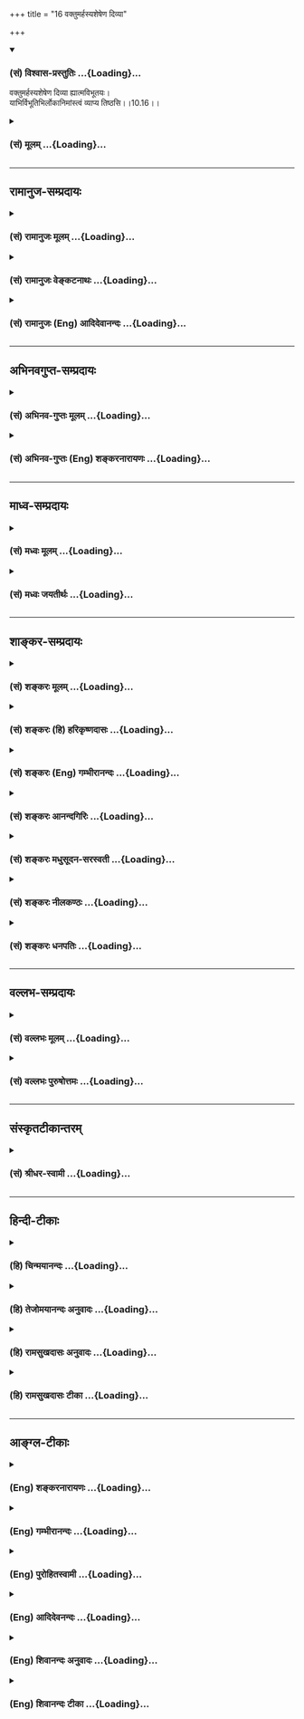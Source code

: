 +++
title = "16 वक्तुमर्हस्यशेषेण दिव्या"

+++
<div class="js_include" newlevelforh1="3" title="(सं) विश्वास-प्रस्तुतिः" unfilled url="/purANam/mahAbhAratam/06-bhIShma-parva/02-bhagavad-gItA-parva/saMskRtam/vishvAsa-prastutiH/10_vibhUti-vistAra-yoga/16_vaktumarhasyasheS.md">
<details open><summary><h3>(सं) विश्वास-प्रस्तुतिः ...{Loading}...</h3></summary>

वक्तुमर्हस्यशेषेण दिव्या ह्यात्मविभूतयः।  
याभिर्विभूतिभिर्लोकानिमांस्त्वं व्याप्य तिष्ठसि।।10.16।।
</details>
</div>
<div class="js_include collapsed" newlevelforh1="3" title="(सं) मूलम्" unfilled url="/purANam/mahAbhAratam/06-bhIShma-parva/02-bhagavad-gItA-parva/saMskRtam/mUlam/10_vibhUti-vistAra-yoga/16_vaktumarhasyasheS.md">
<details><summary><h3>(सं) मूलम् ...{Loading}...</h3></summary>

वक्तुमर्हस्यशेषेण दिव्या ह्यात्मविभूतयः।  
याभिर्विभूतिभिर्लोकानिमांस्त्वं व्याप्य तिष्ठसि।।10.16।।
</details>
</div>


_________________
## रामानुज-सम्प्रदायः
<div class="js_include collapsed" newlevelforh1="3" title="(सं) रामानुजः मूलम्" unfilled url="/purANam/mahAbhAratam/06-bhIShma-parva/02-bhagavad-gItA-parva/saMskRtam/rAmAnujaH/mUlam/10_vibhUti-vistAra-yoga/16_vaktumarhasyasheS.md">
<details><summary><h3>(सं) रामानुजः मूलम् ...{Loading}...</h3></summary>

।।10.16।। दिव्याः त्वदसाधारण्यो **विभूतयो** याः ताः त्वम् एव **अशेषण
वक्तुम् अर्हसि** त्वम् एव व्यञ्जय इत्यर्थः। **याभिः** अनन्ताभिः
**विभूतिभिः यैः** नियमनविशेषैः युक्त **इमान् लोकान्** त्वं नियन्तृत्वेन
**व्याप्य तिष्ठसि। किमर्थं तत्प्रकाशनम् इति अपेक्षायाम् आह --**

</details>
</div>
<div class="js_include collapsed" newlevelforh1="3" title="(सं) रामानुजः वेङ्कटनाथः" unfilled url="/purANam/mahAbhAratam/06-bhIShma-parva/02-bhagavad-gItA-parva/saMskRtam/rAmAnujaH/venkaTanAthaH/10_vibhUti-vistAra-yoga/16_vaktumarhasyasheS.md">
<details><summary><h3>(सं) रामानुजः वेङ्कटनाथः ...{Loading}...</h3></summary>

  
  
।।10.16।। आत्मशब्दोऽन्यविभूतित्वव्युदासार्थ इत्याह -- त्वदसाधारण्य
इति। विभूतयः इति प्रथमान्तत्वेनवक्तुमर्हसि इत्यनेन अन्वयायोगात् --
विभूतयो या इति यच्छब्दाध्याहारः। यतो दिव्याः; अतोऽवश्यवक्तव्याः अतस्ता
वक्तुमर्हसीति वाक्यावृत्तिज्ञापनार्थः। अर्हसि इति योग्यत्वनिर्देशेन
तत्प्रार्थनं विवक्षितम्। ईश्वरेणाप्यशेषेण वक्तुं अर्जुनेन च
श्रोतुमशक्यत्वाद्वचनतः प्रसादतश्च प्रकाशमात्रमिह प्रार्थ्यतेन हि ते
भगवन् व्यक्तिम् \[10।14\] इति हि पूर्वमुक्तमित्यभिप्रायेणाहत्वमेव
व्यञ्जयेत्यर्थ इति। बहुवचनासङ्कोचात्अशेषेण इति निर्देशाच्च आनन्त्यमिह
विवक्षितम्। नास्त्यन्तो विस्तरस्य \[10।19\]
इत्याद्युत्तरवशाच्चेत्यभिप्रायेण -- अनन्ताभिरित्युक्तम्। विपूर्वो भवतिः
भावप्रत्ययान्तो नियमनवाचीत्युक्तम्। नचात्रार्थान्तरं घटते;
नियन्तव्यसामानाधिकरण्याद्यभावादित्यभिप्रायेणयैर्नियमनविशेषैरित्युक्तम्।
प्रभूतनियमनविषये कौतुकातिरेकद्योतनाय विशेषशब्दः। तृतीयाया इह
करणाद्यर्थत्वायोगादित्थम्भूतलक्षणार्थत्वं विवक्षितमित्यभिप्रायेणयुक्त
इत्युक्तम्। अत्र विभूतिशब्दस्य नियन्तव्यपरत्वेऽश्वत्थादीनां न
लोकव्याप्तिकारणत्वं; नच तद्विशिष्टस्य; तैः सह वा तदितरव्याप्तिः नच
व्याप्तौ नियन्तव्यानामित्थम्भूतलक्षणत्वं; नैरर्थक्यात् नियमनविशेषाणां तु
श्रुत्यनुसारादाकाशादिव्याप्तिव्यवच्छेदार्थत्वाच्च
तदुपपत्तिरित्यभिप्रायेणाह -- नियन्तृत्वेन व्याप्येति। अन्तः प्रविष्टः
शास्ता जनानाम् \[यजु.सं.3।10\] अन्तरो यमयति \[बृ.उ.3।7।323शत.14।5।30\]
अन्तर्याम्यमृतः \[बृ.उ.3।7।323\] इत्यादिभिः श्रूयते। व्याप्य तिष्ठसि
इत्यनेन व्याप्य नारायणः स्थितः \[म.ना.9।5\] इति श्रुतिः स्मारिता।  
  

</details>
</div>
<div class="js_include collapsed" newlevelforh1="3" title="(सं) रामानुजः (Eng) आदिदेवानन्दः" unfilled url="/purANam/mahAbhAratam/06-bhIShma-parva/02-bhagavad-gItA-parva/saMskRtam/rAmAnujaH/english/AdidevAnandaH/10_vibhUti-vistAra-yoga/16_vaktumarhasyasheS.md">
<details><summary><h3>(सं) रामानुजः (Eng) आदिदेवानन्दः ...{Loading}...</h3></summary>

10.16 Whatever manifestations there be that are divine, unie to Yourself
- You alone are capable of describing them without exception. 'You
reveal them Yourself' is the meaning. With these innumerable Vibhutis,
these instances of your manifestation indicating Your will to rule, You
abide, pervading all these worlds as their controller. What is the need
for such description; The answer follows:

</details>
</div>


_________________
## अभिनवगुप्त-सम्प्रदायः
<div class="js_include collapsed" newlevelforh1="3" title="(सं) अभिनव-गुप्तः मूलम्" unfilled url="/purANam/mahAbhAratam/06-bhIShma-parva/02-bhagavad-gItA-parva/saMskRtam/abhinava-guptaH/mUlam/10_vibhUti-vistAra-yoga/16_vaktumarhasyasheS.md">
<details><summary><h3>(सं) अभिनव-गुप्तः मूलम् ...{Loading}...</h3></summary>

।।10.16।। No commentary.  
  

</details>
</div>
<div class="js_include collapsed" newlevelforh1="3" title="(सं) अभिनव-गुप्तः (Eng) शङ्करनारायणः" unfilled url="/purANam/mahAbhAratam/06-bhIShma-parva/02-bhagavad-gItA-parva/saMskRtam/abhinava-guptaH/english/shankaranArAyaNaH/10_vibhUti-vistAra-yoga/16_vaktumarhasyasheS.md">
<details><summary><h3>(सं) अभिनव-गुप्तः (Eng) शङ्करनारायणः ...{Loading}...</h3></summary>

10.16 Sri Abhinavagupta did not comment upon this sloka.

</details>
</div>


_________________
## माध्व-सम्प्रदायः
<div class="js_include collapsed" newlevelforh1="3" title="(सं) मध्वः मूलम्" unfilled url="/purANam/mahAbhAratam/06-bhIShma-parva/02-bhagavad-gItA-parva/saMskRtam/madhvaH/mUlam/10_vibhUti-vistAra-yoga/16_vaktumarhasyasheS.md">
<details><summary><h3>(सं) मध्वः मूलम् ...{Loading}...</h3></summary>

।।10.16।। विभूतयो विविधभूतयः।

</details>
</div>
<div class="js_include collapsed" newlevelforh1="3" title="(सं) मध्वः जयतीर्थः" unfilled url="/purANam/mahAbhAratam/06-bhIShma-parva/02-bhagavad-gItA-parva/saMskRtam/madhvaH/jayatIrthaH/10_vibhUti-vistAra-yoga/16_vaktumarhasyasheS.md">
<details><summary><h3>(सं) मध्वः जयतीर्थः ...{Loading}...</h3></summary>

।।10.16।। विभूतय ऐश्वर्याणि पृष्टानि नानारूपाणि वक्ष्यन्ते। किं केन
सङ्गतं इत्यत आह -- **विभूतय** इति। विविधभूतयो नानाभूतानि रूपाणि।

</details>
</div>


_________________
## शाङ्कर-सम्प्रदायः
<div class="js_include collapsed" newlevelforh1="3" title="(सं) शङ्करः मूलम्" unfilled url="/purANam/mahAbhAratam/06-bhIShma-parva/02-bhagavad-gItA-parva/saMskRtam/shankaraH/mUlam/10_vibhUti-vistAra-yoga/16_vaktumarhasyasheS.md">
<details><summary><h3>(सं) शङ्करः मूलम् ...{Loading}...</h3></summary>

।।10.16।। --,**वक्तुं** कथयितुम् **अर्हसि अशेषेण। दिव्याः हि
आत्मविभूतयः।** आत्मनो विभूतयो याः ताः वक्तुम् अर्हसि। **याभिः
विभूतिभिः** आत्मनो माहात्म्यविस्तरैः **इमान् लोकान् त्वं व्याप्य
तिष्ठसि**।।

</details>
</div>
<div class="js_include collapsed" newlevelforh1="3" title="(सं) शङ्करः (हि) हरिकृष्णदासः" unfilled url="/purANam/mahAbhAratam/06-bhIShma-parva/02-bhagavad-gItA-parva/saMskRtam/shankaraH/hindI/harikRShNadAsaH/10_vibhUti-vistAra-yoga/16_vaktumarhasyasheS.md">
<details><summary><h3>(सं) शङ्करः (हि) हरिकृष्णदासः ...{Loading}...</h3></summary>

।।10.16।। अपनी दिव्य विभूतियोंका पूर्णतया वर्णन करनेमें ( आप ही ) समर्थ
हैं -- आपकी जो विभूतियाँ हैं; जिन विभूतियोंसे अर्थात् अपने माहात्म्यके
विरतारसे आप इन सारे लोकोंको व्याप्त करके स्थित हो रहे हैं; उन्हें
कहनेमें आप ही समर्थ हैं।

</details>
</div>
<div class="js_include collapsed" newlevelforh1="3" title="(सं) शङ्करः (Eng) गम्भीरानन्दः" unfilled url="/purANam/mahAbhAratam/06-bhIShma-parva/02-bhagavad-gItA-parva/saMskRtam/shankaraH/english/gambhIrAnandaH/10_vibhUti-vistAra-yoga/16_vaktumarhasyasheS.md">
<details><summary><h3>(सं) शङ्करः (Eng) गम्भीरानन्दः ...{Loading}...</h3></summary>

10.16 Arhasi, be pleased; vaktum, to speak; asesena, in full;
atmavibhutayah, of Your own manifestations; divyah hi, which are indeed
divine; yabhih, through which; vibhutibhih, manifestations,
manifestations of Your glory; tisthasi, You exist; vyapya, pervading;
iman, these; lokan, worlds.

</details>
</div>
<div class="js_include collapsed" newlevelforh1="3" title="(सं) शङ्करः आनन्दगिरिः" unfilled url="/purANam/mahAbhAratam/06-bhIShma-parva/02-bhagavad-gItA-parva/saMskRtam/shankaraH/AnandagiriH/10_vibhUti-vistAra-yoga/16_vaktumarhasyasheS.md">
<details><summary><h3>(सं) शङ्करः आनन्दगिरिः ...{Loading}...</h3></summary>

।।10.16।। यस्मादस्मादृशामगोचरस्तवात्मा जिज्ञासितश्च। तस्मात्त्वयैव
तद्रूपं वक्तव्यमित्याह -- **वक्तुमिति।** दिव्यत्वमप्राकृतत्वम्।
संप्रत्यन्वयमन्वाचष्टे -- **आत्मन इति।** वक्तव्या विभूतीर्विशिनष्टि --
**याभिरिति।** यद्द्वारा लोकान्पूरयित्वा वर्तसे ता विभूतीरशेषेण
वक्तुमर्हसीत्यर्थः।

</details>
</div>
<div class="js_include collapsed" newlevelforh1="3" title="(सं) शङ्करः मधुसूदन-सरस्वती" unfilled url="/purANam/mahAbhAratam/06-bhIShma-parva/02-bhagavad-gItA-parva/saMskRtam/shankaraH/madhusUdana-sarasvatI/10_vibhUti-vistAra-yoga/16_vaktumarhasyasheS.md">
<details><summary><h3>(सं) शङ्करः मधुसूदन-सरस्वती ...{Loading}...</h3></summary>

।।10.16।। यस्मादन्येषां सर्वेषां ज्ञातुमशक्या अवश्यं ज्ञातव्याश्च तव
विभूतयः; तस्मात् -- याभिर्विभूतिभिरिमान्सर्वांल्लोकान्व्याप्य त्वं
तिष्ठसि तास्तवासाधारणा विभूतयो दिव्या असर्वज्ञैर्ज्ञातुमशक्या हि
यस्मात्तस्मात्सर्वज्ञस्त्वमेव ता अशेषेण वक्तुमर्हसि।

</details>
</div>
<div class="js_include collapsed" newlevelforh1="3" title="(सं) शङ्करः नीलकण्ठः" unfilled url="/purANam/mahAbhAratam/06-bhIShma-parva/02-bhagavad-gItA-parva/saMskRtam/shankaraH/nIlakaNThaH/10_vibhUti-vistAra-yoga/16_vaktumarhasyasheS.md">
<details><summary><h3>(सं) शङ्करः नीलकण्ठः ...{Loading}...</h3></summary>

।।10.16।। एवं स्तुत्वात्मनो बुभुत्सितमाह -- **वक्तुमिति।**

</details>
</div>
<div class="js_include collapsed" newlevelforh1="3" title="(सं) शङ्करः धनपतिः" unfilled url="/purANam/mahAbhAratam/06-bhIShma-parva/02-bhagavad-gItA-parva/saMskRtam/shankaraH/dhanapatiH/10_vibhUti-vistAra-yoga/16_vaktumarhasyasheS.md">
<details><summary><h3>(सं) शङ्करः धनपतिः ...{Loading}...</h3></summary>

।।10.16।। अतोऽप्राकृता हि आत्मनो विभूतयः माहात्म्यविस्ताराः यास्ताः
वक्तुमर्हसि। याभिर्विभूतिस्त्वमिमाँल्लोकान्वाप्य तिष्ठसि।

</details>
</div>


_________________
## वल्लभ-सम्प्रदायः
<div class="js_include collapsed" newlevelforh1="3" title="(सं) वल्लभः मूलम्" unfilled url="/purANam/mahAbhAratam/06-bhIShma-parva/02-bhagavad-gItA-parva/saMskRtam/vallabhaH/mUlam/10_vibhUti-vistAra-yoga/16_vaktumarhasyasheS.md">
<details><summary><h3>(सं) वल्लभः मूलम् ...{Loading}...</h3></summary>

।।10.16।। यतो देवादयो न विदुस्तस्माद्वक्तुमर्हसि अशेषेणेति। या
दिव्यास्तवासाधारण्यो विभूतयः ता अशेषेण वद। याभिः
स्वांशभवनरूपैर्नियमनविशेषैर्गुणभूतैस्तदात्मभूतैश्चेमाँल्लोकांस्त्रीन्
व्याप्य तिष्ठसि।

</details>
</div>
<div class="js_include collapsed" newlevelforh1="3" title="(सं) वल्लभः पुरुषोत्तमः" unfilled url="/purANam/mahAbhAratam/06-bhIShma-parva/02-bhagavad-gItA-parva/saMskRtam/vallabhaH/puruShottamaH/10_vibhUti-vistAra-yoga/16_vaktumarhasyasheS.md">
<details><summary><h3>(सं) वल्लभः पुरुषोत्तमः ...{Loading}...</h3></summary>

  
  
।।10.16।। एवं सम्बोध्य जगत्पतित्वेन स्वस्यापि पतित्वं सम्पाद्येदानीं
स्वीयत्वेनानुग्रहं कुरु यथाऽहं पूर्वोक्तं त्वत्स्वरूपं ज्ञात्वा प्रपन्नो
भवामीत्याह -- वक्तुमर्हसीति। दिव्याः क्रीडारूपाः; आत्मविभूतयः स्वविभूतयः
कार्यार्थं स्वयमेवांशरूपाः; अशेषेण वक्तुं त्वमेवार्हसि योग्योऽसि।
योग्यत्वोक्त्या विभूतिज्ञानमपि नान्यस्य; यत्र तत्र साक्षात् त्वदज्ञाने
किं वाच्यमिति व्यञ्जितम्। यतस्त्वमेव योग्योऽस्यतः कृपया वदेति भावः।
याभिर्विभूतिभिः इमान् लोकान् व्याप्य स्वीयत्वेनाङ्गीकृत्य तिष्ठसि ता
वक्तुमर्हसीत्यर्थः।  
  

</details>
</div>


_________________
## संस्कृतटीकान्तरम्
<div class="js_include collapsed" newlevelforh1="3" title="(सं) श्रीधर-स्वामी" unfilled url="/purANam/mahAbhAratam/06-bhIShma-parva/02-bhagavad-gItA-parva/saMskRtam/shrIdhara-svAmI/10_vibhUti-vistAra-yoga/16_vaktumarhasyasheS.md">
<details><summary><h3>(सं) श्रीधर-स्वामी ...{Loading}...</h3></summary>

।।10.16।। यस्मात्तवाभिव्यक्तिं त्वमेव वेत्सि न
देवादयस्तस्माद्वक्तुमर्हसीति या आत्मनस्तव दिव्या अत्यद्भुता विभूतयस्ताः
सर्वा वक्तुं त्वमेवार्हसि योग्यो भवसि। याभिरिति विभूतीनां विशेषणं
स्पष्टार्थम्।

</details>
</div>


_________________
## हिन्दी-टीकाः
<div class="js_include collapsed" newlevelforh1="3" title="(हि) चिन्मयानन्दः" unfilled url="/purANam/mahAbhAratam/06-bhIShma-parva/02-bhagavad-gItA-parva/hindI/chinmayAnandaH/10_vibhUti-vistAra-yoga/16_vaktumarhasyasheS.md">
<details><summary><h3>(हि) चिन्मयानन्दः ...{Loading}...</h3></summary>

।।10.16।। राजपुत्र अर्जुन को इस बात का निश्चय हो गया है कि भगवान् ही
विश्व के अधिष्ठान हैं; जिनके बिना विश्व का अस्तित्व सिद्ध नहीं हो सकता।
परन्तु जब वह अपने उपलब्ध और परिचित प्रमाणों इन्द्रियों; मन और बुद्धि के
द्वारा बाह्य जगत् को देखता है; तब उसे केवल विषयों; भावनाओं और विचारों का
ही अनुभव होता है जिन्हें किसी भी दृष्टि से दिव्य नहीं कहा जा सकता। जब
किसी उत्सव के अवसर पर किसी इमारत पर विद्युत् की दीपसज्जा की जाती है; तब
वहाँ विविध रंगों के तथा विभिन्न विद्युत् क्षमताओं के बल्बों से प्रकाश
फूटकर निकल पड़ता प्रतीत होता है। परन्तु जब हमें बताया जाता है कि एक ही
विद्युत् इन सबमें व्यक्त होकर इन्हें धारण कर रही है; तो कोई अनपढ़
अज्ञानी पुरुष; स्वाभाविक ही; प्रत्येक बल्ब में व्यक्त हुई विद्युत् को
देखने की इच्छा प्रकट करेगा विराट् ईश्वर के रूप में भगवान् ही इस नामरूपमय
संसार की समष्टि सृष्टि (विभूति) और व्यष्टि सृष्टि (योग) बने हुए हैं।
यद्यपि श्रद्धा से परिपूर्ण हृदय के द्वारा इसे अनुभव किया जा सकता है;
परन्तु बुद्धि के तीक्ष्ण होने पर भी उसके द्वारा ग्रहण नहीं किया जा सकता।
इसलिए; स्वाभाविक ही; अर्जुन भगवान् श्रीकृष्ण से उन विभूतियों का वर्णन
करने का अनुरोध करता है; जिनके द्वारा वे इस जगत् को व्याप्त करके स्थित
हैं। कर्मशील होने के कारण अर्जुन अत्यन्त व्यावहारिक बुद्धि का पुरुष था
इसलिए वह और अधिक पर्याप्त तथ्यों को एकत्र करना चाहता था; जिन पर वह विचार
करके और उनका वर्गीकरण करके उन्हें समझ सके। क्या अर्जुन की यह केवल बौद्धिक
जिज्ञासा ही है; जिसके कारण वह ऐसा प्रश्न करता है वह स्वयं स्पष्ट करते
हुए कहता है

</details>
</div>
<div class="js_include collapsed" newlevelforh1="3" title="(हि) तेजोमयानन्दः अनुवादः" unfilled url="/purANam/mahAbhAratam/06-bhIShma-parva/02-bhagavad-gItA-parva/hindI/tejomayAnandaH/anuvAdaH/10_vibhUti-vistAra-yoga/16_vaktumarhasyasheS.md">
<details><summary><h3>(हि) तेजोमयानन्दः अनुवादः ...{Loading}...</h3></summary>

।।10.16।। आप ही उन अपनी दिव्य विभूतियों को अशेषत: कहने के लिए योग्य हैं,
जिन विभूतियों के द्वारा इन समस्त लोकों को आप व्याप्त करके स्थित हैं।।

</details>
</div>
<div class="js_include collapsed" newlevelforh1="3" title="(हि) रामसुखदासः अनुवादः" unfilled url="/purANam/mahAbhAratam/06-bhIShma-parva/02-bhagavad-gItA-parva/hindI/rAmasukhadAsaH/anuvAdaH/10_vibhUti-vistAra-yoga/16_vaktumarhasyasheS.md">
<details><summary><h3>(हि) रामसुखदासः अनुवादः ...{Loading}...</h3></summary>

।।10.16।। जिन विभूतियोंसे आप इन सम्पूर्ण लोकोंको व्याप्त करके स्थित
हैं, उन सभी अपनी दिव्य विभूतियोंका सम्पूर्णतासे वर्णन करनेमें आप ही
समर्थ हैं।

</details>
</div>
<div class="js_include collapsed" newlevelforh1="3" title="(हि) रामसुखदासः टीका" unfilled url="/purANam/mahAbhAratam/06-bhIShma-parva/02-bhagavad-gItA-parva/hindI/rAmasukhadAsaH/TIkA/10_vibhUti-vistAra-yoga/16_vaktumarhasyasheS.md">
<details><summary><h3>(हि) रामसुखदासः टीका ...{Loading}...</h3></summary>

।।10.16।।***व्याख्या--*'याभिर्विभूतिभिर्लोकानिमांस्त्वं व्याप्य
तिष्ठसि' --** भगवान्ने पहले (सातवें श्लोकमें) यह बात कही थी कि जो मनुष्य
मेरी विभूतियोंको और योगको तत्त्वसे जानता है, उसका मेरेमें अटल भक्तियोग
हो जाता है। उसे सुननेपर अर्जुनके मनमें आया कि भगवान्में दृढ़ भक्ति
होनेका यह बहुत सुगम और श्रेष्ठ उपाय है; क्योंकि भगवान्की विभूतियोंको और
योगको तत्त्वसे जाननेपर मनुष्यका मन भगवान्की तरफ स्वाभाविक ही खिंच जाता
है और भगवान्में उसकी स्वाभाविक ही भक्ति जाग्रत् हो जाती है। अर्जुन अपना
कल्याण चाहते हैं और कल्याणके लिये उनको भक्ति ही सर्वश्रेष्ठ उपाय दीखती
है। इसलिये अर्जुन कहते हैं कि जिन विभूतियोंसे आप सम्पूर्ण लोकोंको
व्याप्त करके स्थित हैं, उन अलौकिक, विलक्षण विभूतियोंका विस्तारपूर्वक
सम्पूर्णतासे वर्णन कीजिये। कारण कि उनको कहनेमें आप ही समर्थ हैं; आपके
सिवाय उन विभूतियोंको और कोई नहीं कह सकता।**'वक्तुमर्हस्यशेषेण' --** आपने
पहले (सातवें, नवें और यहाँ दसवें अध्यायके आरम्भमें) अपनी विभूतियाँ
बतायीं और उनको जाननेका फल दृढ़ भक्तियोग होना बताया। अतः मैं भी आपकी सब
विभूतियोंको जान जाऊँ और मेरा भी आपमें दृढ़ भक्तियोग हो जाय, इसलिये आप
अपनी विभूतियोंको पूरी-की-पूरी कह दें, बाकी कुछ न रखें।**'दिव्या
ह्यात्मविभूतयः' --** विभूतियोंको दिव्य कहनेका तात्पर्य है कि संसारमें जो
कुछ विशेषता दीखती है वह मूलमें दिव्य परमात्माकी ही है, संसारकी नहीं। अतः
संसारकी विशेषता देखना भोग है और परमात्माकी विशेषता देखना विभूति है, योग
है।

</details>
</div>


_________________
## आङ्ग्ल-टीकाः
<div class="js_include collapsed" newlevelforh1="3" title="(Eng) शङ्करनारायणः" unfilled url="/purANam/mahAbhAratam/06-bhIShma-parva/02-bhagavad-gItA-parva/english/shankaranArAyaNaH/10_vibhUti-vistAra-yoga/16_vaktumarhasyasheS.md">
<details><summary><h3>(Eng) शङ्करनारायणः ...{Loading}...</h3></summary>

10.16. You are \[alone\] capable of fully declaring the auspicious
manifesting powers of Yours, by which manifesting power You remain
pervading these worlds.

</details>
</div>
<div class="js_include collapsed" newlevelforh1="3" title="(Eng) गम्भीरानन्दः" unfilled url="/purANam/mahAbhAratam/06-bhIShma-parva/02-bhagavad-gItA-parva/english/gambhIrAnandaH/10_vibhUti-vistAra-yoga/16_vaktumarhasyasheS.md">
<details><summary><h3>(Eng) गम्भीरानन्दः ...{Loading}...</h3></summary>

10.16 Be pleased to speak in full of Your own manifestations which are
indeed divine, through which manifestations You exist pervading these
worlds.

</details>
</div>
<div class="js_include collapsed" newlevelforh1="3" title="(Eng) पुरोहितस्वामी" unfilled url="/purANam/mahAbhAratam/06-bhIShma-parva/02-bhagavad-gItA-parva/english/purohitasvAmI/10_vibhUti-vistAra-yoga/16_vaktumarhasyasheS.md">
<details><summary><h3>(Eng) पुरोहितस्वामी ...{Loading}...</h3></summary>

10.16 Please tell me all about Thy glorious manifestations, by means of
which Thou pervadest the world.

</details>
</div>
<div class="js_include collapsed" newlevelforh1="3" title="(Eng) आदिदेवनन्दः" unfilled url="/purANam/mahAbhAratam/06-bhIShma-parva/02-bhagavad-gItA-parva/english/AdidevanandaH/10_vibhUti-vistAra-yoga/16_vaktumarhasyasheS.md">
<details><summary><h3>(Eng) आदिदेवनन्दः ...{Loading}...</h3></summary>

10.16 You should tell Me without reserve Your divine manifestations
whery You abide pervading all these worlds.

</details>
</div>
<div class="js_include collapsed" newlevelforh1="3" title="(Eng) शिवानन्दः अनुवादः" unfilled url="/purANam/mahAbhAratam/06-bhIShma-parva/02-bhagavad-gItA-parva/english/shivAnandaH/anuvAdaH/10_vibhUti-vistAra-yoga/16_vaktumarhasyasheS.md">
<details><summary><h3>(Eng) शिवानन्दः अनुवादः ...{Loading}...</h3></summary>

10.16 Thou shouldst indeed tell, without reserve, of Thy divine glories
by which Thou existest, pervading all these worlds. (None else can do
so.)

</details>
</div>
<div class="js_include collapsed" newlevelforh1="3" title="(Eng) शिवानन्दः टीका" unfilled url="/purANam/mahAbhAratam/06-bhIShma-parva/02-bhagavad-gItA-parva/english/shivAnandaH/TIkA/10_vibhUti-vistAra-yoga/16_vaktumarhasyasheS.md">
<details><summary><h3>(Eng) शिवानन्दः टीका ...{Loading}...</h3></summary>

10.16 वक्तुम् to tell; अर्हसि (Thou) shouldst; अशेषेण without reminder;
दिव्याः divine; हि indeed; आत्मविभूतयः Thy glories; याभिः by which;
विभूतिभिः by glories; लोकान् worlds; इमान् these; त्वम् Thou; व्याप्य
having pervaded; तिष्ठसि existest.No Commentary.

</details>
</div>
